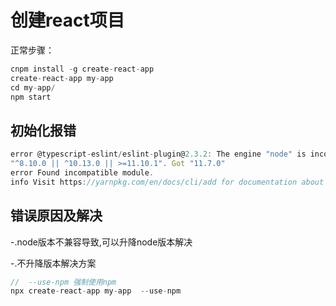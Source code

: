 # 创建react项目

正常步骤：

```js
cnpm install -g create-react-app
create-react-app my-app
cd my-app/
npm start
```

## 初始化报错

```js
error @typescript-eslint/eslint-plugin@2.3.2: The engine "node" is incompatible with this module. Expected version
"^8.10.0 || ^10.13.0 || >=11.10.1". Got "11.7.0"
error Found incompatible module.
info Visit https://yarnpkg.com/en/docs/cli/add for documentation about this command.
```

## 错误原因及解决

-.node版本不兼容导致,可以升降node版本解决

-.不升降版本解决方案

  ```js
  //  --use-npm 强制使用npm
  npx create-react-app my-app  --use-npm
  ```
